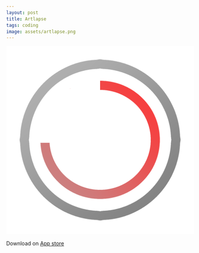 ```yaml
---
layout: post
title: Artlapse
tags: coding
image: assets/artlapse.png
---
```

![shortn-app-icon](assets/artlapse.png)

Download on [App store](https://apps.apple.com/us/app/artlapse/id6443783479)